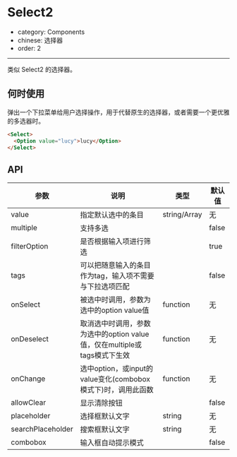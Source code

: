 # Select2

- category: Components
- chinese: 选择器
- order: 2

---

类似 Select2 的选择器。

## 何时使用

弹出一个下拉菜单给用户选择操作，用于代替原生的选择器，或者需要一个更优雅的多选器时。

```html
<Select>
  <Option value="lucy">lucy</Option>
</Select>
```

## API

|参数|说明|类型|默认值|
|---|----|---|------|
|value|指定默认选中的条目|string/Array|无|
|multiple|支持多选||false|
|filterOption|是否根据输入项进行筛选||true|
|tags|可以把随意输入的条目作为tag，输入项不需要与下拉选项匹配||false|
|onSelect|被选中时调用，参数为选中的option value值|function|无|
|onDeselect|取消选中时调用，参数为选中的option value值，仅在multiple或tags模式下生效|function|无|
|onChange|选中option，或input的value变化(combobox模式下)时，调用此函数|function|无|
|allowClear|显示清除按钮||false|
|placeholder|选择框默认文字|string|无|
|searchPlaceholder|搜索框默认文字|string|无|
|combobox|输入框自动提示模式||false|
